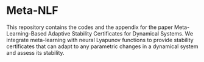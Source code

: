 # Meta-NLF
This repository contains the codes and the appendix for the paper Meta-Learning-Based Adaptive Stability Certificates for Dynamical Systems. We integrate meta-learning with neural Lyapunov functions to provide stability certificates that can adapt to any parametric changes in a dynamical system and  assess its stability.
